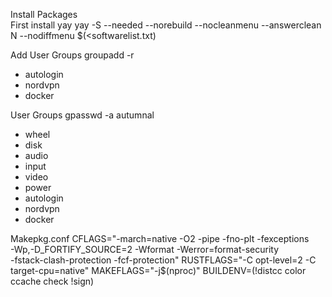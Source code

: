 Install Packages  
First install yay
yay -S --needed --norebuild --nocleanmenu --answerclean N --nodiffmenu $(<softwarelist.txt)

Add User Groups
groupadd -r <group>
- autologin
- nordvpn
- docker

User Groups
gpasswd -a autumnal <group> 
- wheel
- disk
- audio
- input
- video
- power
- autologin
- nordvpn
- docker

Makepkg.conf
CFLAGS="-march=native -O2 -pipe -fno-plt -fexceptions \
        -Wp,-D_FORTIFY_SOURCE=2 -Wformat -Werror=format-security \
        -fstack-clash-protection -fcf-protection"
RUSTFLAGS="-C opt-level=2 -C target-cpu=native"
MAKEFLAGS="-j$(nproc)"
BUILDENV=(!distcc color ccache check !sign)

